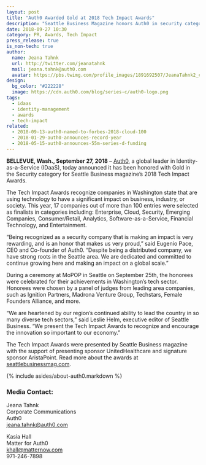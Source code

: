 ```yaml
---
layout: post
title: "Auth0 Awarded Gold at 2018 Tech Impact Awards"
description: "Seattle Business Magazine honors Auth0 in security category"
date: 2018-09-27 10:30
category: PR, Awards, Tech Impact
press_release: true
is_non-tech: true
author:
  name: Jeana Tahnk
  url: http://twitter.com/jeanatahnk
  mail: jeana.tahnk@auth0.com
  avatar: https://pbs.twimg.com/profile_images/1891692507/JeanaTahnk2_crop_400x400.jpg
design:
  bg_color: "#222228"
  image: https://cdn.auth0.com/blog/series-c/auth0-logo.png
tags:
  - idaas
  - identity-management
  - awards
  - tech-impact
related:
  - 2018-09-13-auth0-named-to-forbes-2018-cloud-100
  - 2018-01-29-auth0-announces-record-year
  - 2018-05-15-auth0-announces-55m-series-d-funding
---
```


**BELLEVUE, Wash., September 27, 2018** – [Auth0](https://auth0.com/), a global leader in Identity-as-a-Service (IDaaS), today announced it has been honored with Gold in the Security category for Seattle Business magazine’s 2018 Tech Impact Awards. 

The Tech Impact Awards recognize companies in Washington state that are using technology to have a significant impact on business, industry, or society. This year, 17 companies out of more than 100 entries were selected as finalists in categories including: Enterprise, Cloud, Security, Emerging Companies, Consumer/Retail, Analytics, Software-as-a-Service, Financial Technology, and Entertainment.

“Being recognized as a security company that is making an impact is very rewarding, and is an honor that makes us very proud,” said Eugenio Pace, CEO and Co-founder of Auth0. “Despite being a distributed company, we have strong roots in the Seattle area. We are dedicated and committed to continue growing here and making an impact on a global scale.” 

During a ceremony at MoPOP in Seattle on September 25th, the honorees were celebrated for their achievements in Washington’s tech sector. Honorees were chosen by a panel of judges from leading area companies, such as Ignition Partners, Madrona Venture Group, Techstars, Female Founders Alliance, and more.

“We are heartened by our region’s continued ability to lead the country in so many diverse tech sectors,” said Leslie Helm, executive editor of Seattle Business. “We present the Tech Impact Awards to recognize and encourage the innovation so important to our economy.”  

The Tech Impact Awards were presented by Seattle Business magazine with the support of presenting sponsor UnitedHealthcare and signature sponsor AristaPoint. Read more about the awards at [seattlebusinessmag.com](https://www.seattlebusinessmag.com/).

{% include asides/about-auth0.markdown %}

### **Media Contact:**

Jeana Tahnk<br>
Corporate Communications<br>
Auth0<br>
[jeana.tahnk@auth0.com](mailto:jeana.tahnk@auth0.com)

Kasia Hall<br>
Matter for Auth0<br>
[khall@matternow.com](mailto:khall@matternow.com)<br>
971-246-7898
